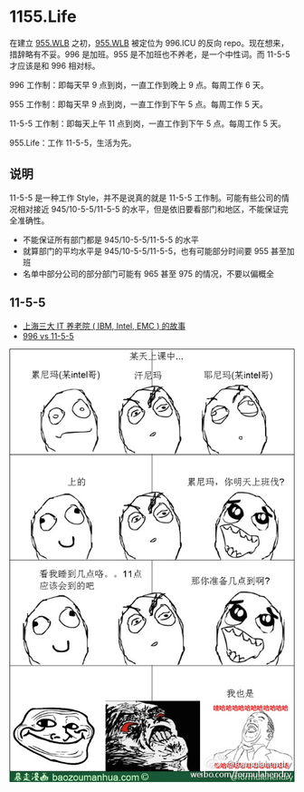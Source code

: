 # 1155.Life

在建立 [955.WLB](https://github.com/formulahendry/955.WLB) 之初，[955.WLB](https://github.com/formulahendry/955.WLB) 被定位为 996.ICU 的反向 repo。现在想来，措辞略有不妥。996 是加班。955 是不加班也不养老，是一个中性词。而 11-5-5 才应该是和 996 相对标。

996 工作制：即每天早 9 点到岗，一直工作到晚上 9 点。每周工作 6 天。

955 工作制：即每天早 9 点到岗，一直工作到下午 5 点。每周工作 5 天。

11-5-5 工作制：即每天上午 11 点到岗，一直工作到下午 5 点。每周工作 5 天。

955.Life：工作 11-5-5，生活为先。

## 说明

11-5-5 是一种工作 Style，并不是说真的就是 11-5-5 工作制。可能有些公司的情况相对接近 945/10-5-5/11-5-5 的水平，但是依旧要看部门和地区，不能保证完全准确性。

* 不能保证所有部门都是 945/10-5-5/11-5-5 的水平
* 就算部门的平均水平是 945/10-5-5/11-5-5，也有可能部分时间要 955 甚至加班
* 名单中部分公司的部分部门可能有 965 甚至 975 的情况，不要以偏概全

## 11-5-5

* [上海三大 IT 养老院 ( IBM, Intel, EMC ) 的故事](https://www.zhihu.com/question/38934808/answer/588953577)
* [996 vs 11-5-5](https://www.zhihu.com/question/319774219/answer/649986978)

![intel](./images/intel.jpg)